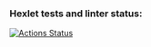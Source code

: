 ### Hexlet tests and linter status:
[![Actions Status](https://github.com/Maikai1er/backend-project-46/workflows/hexlet-check/badge.svg)](https://github.com/Maikai1er/backend-project-46/actions)